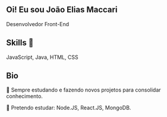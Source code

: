 ## Oi! Eu sou João Elias Maccari

Desenvolvedor Front-End


## Skills 🤺
JavaScript, Java, HTML, CSS

## Bio

📖 Sempre estudando e fazendo novos projetos para consolidar conhecimento.

📌 Pretendo estudar: Node.JS, React.JS, MongoDB.
